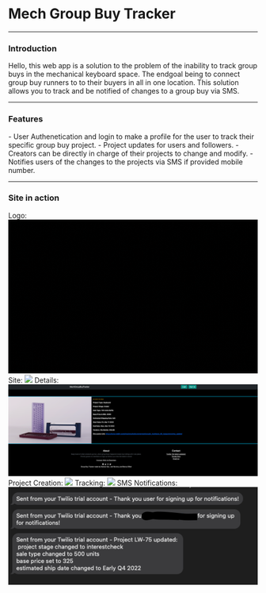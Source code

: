 <h1>Mech Group Buy Tracker</h1>
<hr />
<h3>Introduction</h3>
Hello, this web app is a solution to the problem of the inability to track group buys in the mechanical keyboard space. The endgoal being to connect group buy runners to to their buyers in all in one location. This solution allows you to track and be notified of changes to a group buy via SMS.  
<hr />
<h3>Features</h3>
- User Authenetication and login to make a profile for the user to track their specific group buy project.
- Project updates for users and followers.
- Creators can be directly in charge of their projects to change and modify.
- Notifies users of the changes to the projects via SMS if provided mobile number.
<hr />
<h3>Site in action</h3>
Logo:
<img src="https://github.com/keenerz/MechGroupBuyTracker/blob/main/docs/assets/homepagegif.gif?raw=true" />
Site:
<img src="https://github.com/keenerz/MechGroupBuyTracker/blob/main/docs/assets/Group-Buy-Tracker.gif?raw=true" />
Details:
<img src="https://github.com/keenerz/MechGroupBuyTracker/blob/main/docs/assets/Group%20Buy%20Tracker.png?raw=true" />
Project Creation:
<img src="https://github.com/keenerz/MechGroupBuyTracker/blob/main/docs/assets/MGBTCreate.gif?raw=true" />
Tracking:
<img src="https://raw.githubusercontent.com/keenerz/MechGroupBuyTracker/main/docs/assets/Tracking.gif" />
SMS Notifications:
<img src="https://github.com/keenerz/MechGroupBuyTracker/blob/main/docs/assets/Screen%20Shot%202022-03-21%20at%208.45.41%20PM.png?raw=true" />
